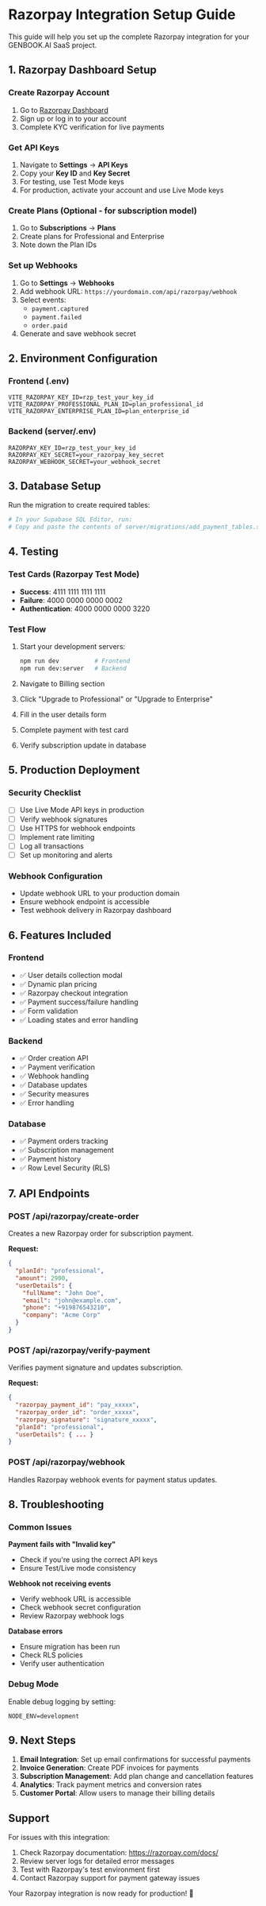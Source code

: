 # Razorpay Integration Setup Guide

This guide will help you set up the complete Razorpay integration for your GENBOOK.AI SaaS project.

## 1. Razorpay Dashboard Setup

### Create Razorpay Account
1. Go to [Razorpay Dashboard](https://dashboard.razorpay.com)
2. Sign up or log in to your account
3. Complete KYC verification for live payments

### Get API Keys
1. Navigate to **Settings** → **API Keys**
2. Copy your **Key ID** and **Key Secret**
3. For testing, use Test Mode keys
4. For production, activate your account and use Live Mode keys

### Create Plans (Optional - for subscription model)
1. Go to **Subscriptions** → **Plans**
2. Create plans for Professional and Enterprise
3. Note down the Plan IDs

### Set up Webhooks
1. Go to **Settings** → **Webhooks**
2. Add webhook URL: `https://yourdomain.com/api/razorpay/webhook`
3. Select events:
   - `payment.captured`
   - `payment.failed`
   - `order.paid`
4. Generate and save webhook secret

## 2. Environment Configuration

### Frontend (.env)
```env
VITE_RAZORPAY_KEY_ID=rzp_test_your_key_id
VITE_RAZORPAY_PROFESSIONAL_PLAN_ID=plan_professional_id
VITE_RAZORPAY_ENTERPRISE_PLAN_ID=plan_enterprise_id
```

### Backend (server/.env)
```env
RAZORPAY_KEY_ID=rzp_test_your_key_id
RAZORPAY_KEY_SECRET=your_razorpay_key_secret
RAZORPAY_WEBHOOK_SECRET=your_webhook_secret
```

## 3. Database Setup

Run the migration to create required tables:

```bash
# In your Supabase SQL Editor, run:
# Copy and paste the contents of server/migrations/add_payment_tables.sql
```

## 4. Testing

### Test Cards (Razorpay Test Mode)
- **Success**: 4111 1111 1111 1111
- **Failure**: 4000 0000 0000 0002
- **Authentication**: 4000 0000 0000 3220

### Test Flow
1. Start your development servers:
   ```bash
   npm run dev          # Frontend
   npm run dev:server   # Backend
   ```

2. Navigate to Billing section
3. Click "Upgrade to Professional" or "Upgrade to Enterprise"
4. Fill in the user details form
5. Complete payment with test card
6. Verify subscription update in database

## 5. Production Deployment

### Security Checklist
- [ ] Use Live Mode API keys in production
- [ ] Verify webhook signatures
- [ ] Use HTTPS for webhook endpoints
- [ ] Implement rate limiting
- [ ] Log all transactions
- [ ] Set up monitoring and alerts

### Webhook Configuration
- Update webhook URL to your production domain
- Ensure webhook endpoint is accessible
- Test webhook delivery in Razorpay dashboard

## 6. Features Included

### Frontend
- ✅ User details collection modal
- ✅ Dynamic plan pricing
- ✅ Razorpay checkout integration
- ✅ Payment success/failure handling
- ✅ Form validation
- ✅ Loading states and error handling

### Backend
- ✅ Order creation API
- ✅ Payment verification
- ✅ Webhook handling
- ✅ Database updates
- ✅ Security measures
- ✅ Error handling

### Database
- ✅ Payment orders tracking
- ✅ Subscription management
- ✅ Payment history
- ✅ Row Level Security (RLS)

## 7. API Endpoints

### POST /api/razorpay/create-order
Creates a new Razorpay order for subscription payment.

**Request:**
```json
{
  "planId": "professional",
  "amount": 2900,
  "userDetails": {
    "fullName": "John Doe",
    "email": "john@example.com",
    "phone": "+919876543210",
    "company": "Acme Corp"
  }
}
```

### POST /api/razorpay/verify-payment
Verifies payment signature and updates subscription.

**Request:**
```json
{
  "razorpay_payment_id": "pay_xxxxx",
  "razorpay_order_id": "order_xxxxx",
  "razorpay_signature": "signature_xxxxx",
  "planId": "professional",
  "userDetails": { ... }
}
```

### POST /api/razorpay/webhook
Handles Razorpay webhook events for payment status updates.

## 8. Troubleshooting

### Common Issues

**Payment fails with "Invalid key"**
- Check if you're using the correct API keys
- Ensure Test/Live mode consistency

**Webhook not receiving events**
- Verify webhook URL is accessible
- Check webhook secret configuration
- Review Razorpay webhook logs

**Database errors**
- Ensure migration has been run
- Check RLS policies
- Verify user authentication

### Debug Mode
Enable debug logging by setting:
```env
NODE_ENV=development
```

## 9. Next Steps

1. **Email Integration**: Set up email confirmations for successful payments
2. **Invoice Generation**: Create PDF invoices for payments
3. **Subscription Management**: Add plan change and cancellation features
4. **Analytics**: Track payment metrics and conversion rates
5. **Customer Portal**: Allow users to manage their billing details

## Support

For issues with this integration:
1. Check Razorpay documentation: https://razorpay.com/docs/
2. Review server logs for detailed error messages
3. Test with Razorpay's test environment first
4. Contact Razorpay support for payment gateway issues

Your Razorpay integration is now ready for production! 🚀